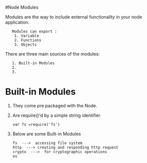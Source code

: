 #Node Modules

Modules are the way to include external functionality in your node application.

       Modules can export :    
        1. Variable
        2. Functions
        3. Objects


There are three main sources of the modules:

       1. Built-in Modules
       2. 
       3. 
 
 
# Built-in Modules

1. They come pre packaged with the Node.

2. Are require()'d by a simple string identifier.
       
       var fs =require('fs')
       
3. Below are some Built-in Modules

       fs  --->  accessing file system
       http  ---> creating and responding http request
       crypto  --->  for cryptographic operations
       os  
